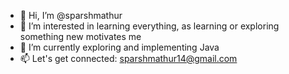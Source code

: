 - 👋 Hi, I’m @sparshmathur
- 👀 I’m interested in learning everything, as learning or exploring something new motivates me 
- 🌱 I’m currently exploring and implementing Java
- 📫 Let's get connected: sparshmathur14@gmail.com

<!---
sparshmathur/sparshmathur is a ✨ special ✨ repository because its `README.md` (this file) appears on your GitHub profile.
You can click the Preview link to take a look at your changes.
--->
